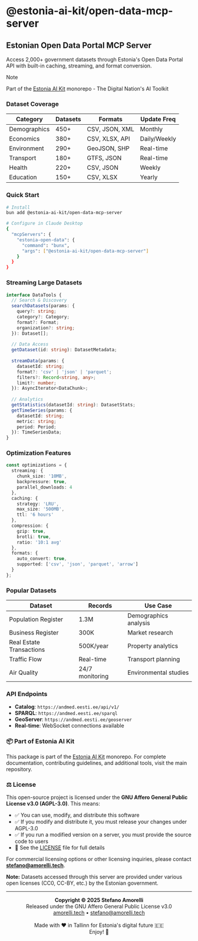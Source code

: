 # @estonia-ai-kit/open-data-mcp-server

## Estonian Open Data Portal MCP Server

Access 2,000+ government datasets through Estonia's Open Data Portal API with built-in caching, streaming, and format conversion.

> [!NOTE]
> Part of the [Estonia AI Kit](https://github.com/stefanoamorelli/estonia-ai-kit) monorepo - The Digital Nation's AI Toolkit

### Dataset Coverage

| Category | Datasets | Formats | Update Freq |
|----------|----------|---------|-------------|
| Demographics | 450+ | CSV, JSON, XML | Monthly |
| Economics | 380+ | CSV, XLSX, API | Daily/Weekly |
| Environment | 290+ | GeoJSON, SHP | Real-time |
| Transport | 180+ | GTFS, JSON | Real-time |
| Health | 220+ | CSV, JSON | Weekly |
| Education | 150+ | CSV, XLSX | Yearly |

### Quick Start

```bash
# Install
bun add @estonia-ai-kit/open-data-mcp-server

# Configure in Claude Desktop
{
  "mcpServers": {
    "estonia-open-data": {
      "command": "bunx",
      "args": ["@estonia-ai-kit/open-data-mcp-server"]
    }
  }
}
```

### Streaming Large Datasets

```typescript
interface DataTools {
  // Search & Discovery
  searchDatasets(params: {
    query?: string;
    category?: Category;
    format?: Format;
    organization?: string;
  }): Dataset[];
  
  // Data Access
  getDataset(id: string): DatasetMetadata;
  
  streamData(params: {
    datasetId: string;
    format?: 'csv' | 'json' | 'parquet';
    filters?: Record<string, any>;
    limit?: number;
  }): AsyncIterator<DataChunk>;
  
  // Analytics
  getStatistics(datasetId: string): DatasetStats;
  getTimeSeries(params: {
    datasetId: string;
    metric: string;
    period: Period;
  }): TimeSeriesData;
}
```

### Optimization Features

```typescript
const optimizations = {
  streaming: {
    chunk_size: '10MB',
    backpressure: true,
    parallel_downloads: 4
  },
  caching: {
    strategy: 'LRU',
    max_size: '500MB',
    ttl: '6 hours'
  },
  compression: {
    gzip: true,
    brotli: true,
    ratio: '10:1 avg'
  },
  formats: {
    auto_convert: true,
    supported: ['csv', 'json', 'parquet', 'arrow']
  }
};
```

### Popular Datasets

| Dataset | Records | Use Case |
|---------|---------|----------|
| Population Register | 1.3M | Demographics analysis |
| Business Register | 300K | Market research |
| Real Estate Transactions | 500K/year | Property analytics |
| Traffic Flow | Real-time | Transport planning |
| Air Quality | 24/7 monitoring | Environmental studies |

### API Endpoints

- **Catalog**: `https://andmed.eesti.ee/api/v1/`
- **SPARQL**: `https://andmed.eesti.ee/sparql`
- **GeoServer**: `https://andmed.eesti.ee/geoserver`
- **Real-time**: WebSocket connections available

### 📦 Part of Estonia AI Kit

This package is part of the [Estonia AI Kit](https://github.com/stefanoamorelli/estonia-ai-kit) monorepo. For complete documentation, contributing guidelines, and additional tools, visit the main repository.

### ⚖️ License

This open-source project is licensed under the **GNU Affero General Public License v3.0 (AGPL-3.0)**. This means:

- ✅ You can use, modify, and distribute this software
- ✅ If you modify and distribute it, you must release your changes under AGPL-3.0
- ✅ If you run a modified version on a server, you must provide the source code to users
- 📄 See the [LICENSE](../../LICENSE) file for full details

For commercial licensing options or other licensing inquiries, please contact **stefano@amorelli.tech**.

**Note:** Datasets accessed through this server are provided under various open licenses (CC0, CC-BY, etc.) by the Estonian government.

---

<div align="center">
  <p>
    <strong>Copyright © 2025 Stefano Amorelli</strong><br>
    Released under the GNU Affero General Public License v3.0<br>
    <a href="https://amorelli.tech">amorelli.tech</a> • <a href="mailto:stefano@amorelli.tech">stefano@amorelli.tech</a><br>
    <br>
    Made with ❤️ in Tallinn for Estonia's digital future 🇪🇪<br>
    Enjoy! 🎉
  </p>
</div>